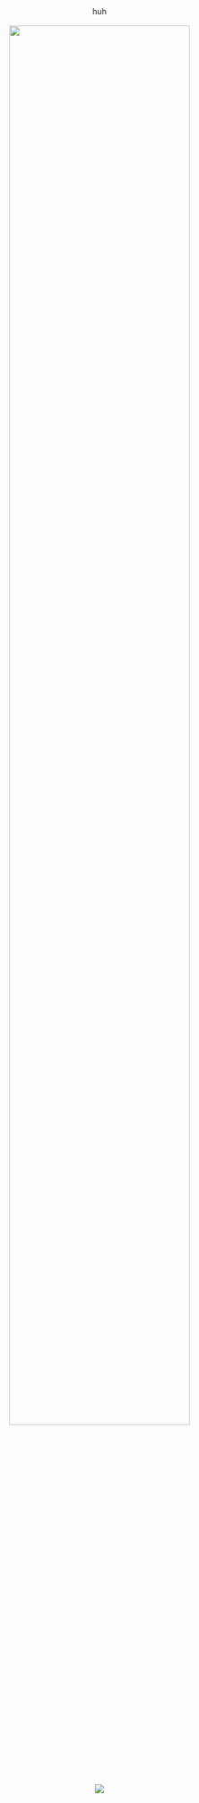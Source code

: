 <div align="center"> huh </div> 
<br/>

<div align="center"><img src="https://i.pinimg.com/originals/af/b4/a8/afb4a86cf357fcbe2a372be2b5e46172.gif" width=80% height=80%/></div>
<br/>

<div align="center">
<img src="https://komarev.com/ghpvc/?username=mazwy&&style=flat-square" align="center" />
</div>  

<div align=right><font size=0.5> </font></div>

<br/>
